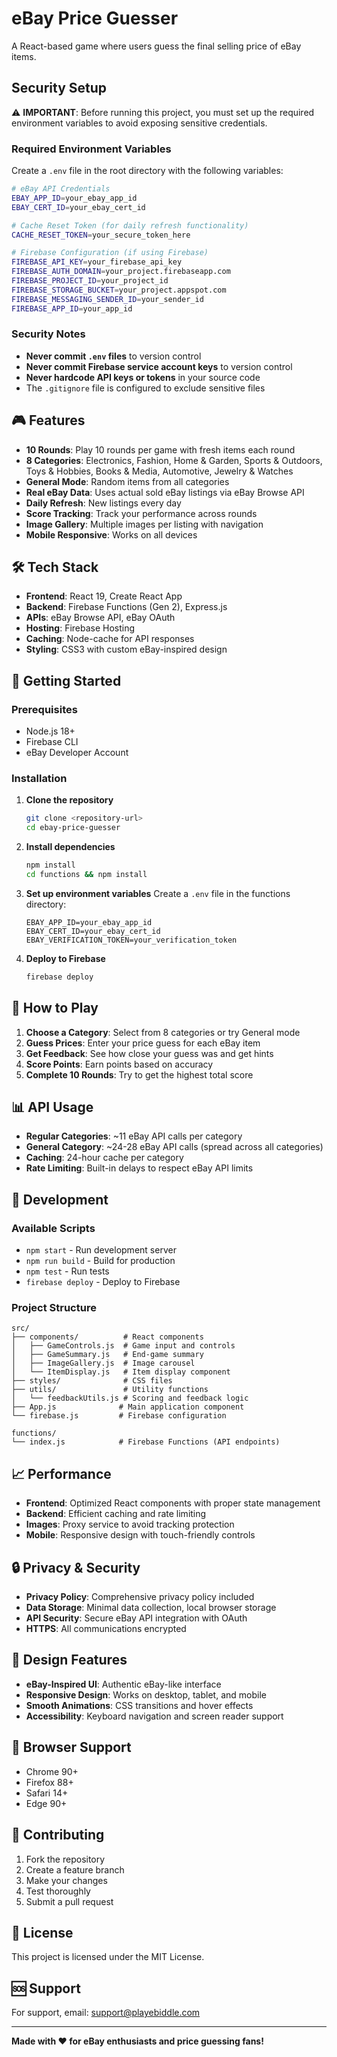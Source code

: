 # eBay Price Guesser

A React-based game where users guess the final selling price of eBay items.

## Security Setup

⚠️ **IMPORTANT**: Before running this project, you must set up the required environment variables to avoid exposing sensitive credentials.

### Required Environment Variables

Create a `.env` file in the root directory with the following variables:

```bash
# eBay API Credentials
EBAY_APP_ID=your_ebay_app_id
EBAY_CERT_ID=your_ebay_cert_id

# Cache Reset Token (for daily refresh functionality)
CACHE_RESET_TOKEN=your_secure_token_here

# Firebase Configuration (if using Firebase)
FIREBASE_API_KEY=your_firebase_api_key
FIREBASE_AUTH_DOMAIN=your_project.firebaseapp.com
FIREBASE_PROJECT_ID=your_project_id
FIREBASE_STORAGE_BUCKET=your_project.appspot.com
FIREBASE_MESSAGING_SENDER_ID=your_sender_id
FIREBASE_APP_ID=your_app_id
```

### Security Notes

- **Never commit `.env` files** to version control
- **Never commit Firebase service account keys** to version control
- **Never hardcode API keys or tokens** in your source code
- The `.gitignore` file is configured to exclude sensitive files

## 🎮 Features

- **10 Rounds**: Play 10 rounds per game with fresh items each round
- **8 Categories**: Electronics, Fashion, Home & Garden, Sports & Outdoors, Toys & Hobbies, Books & Media, Automotive, Jewelry & Watches
- **General Mode**: Random items from all categories
- **Real eBay Data**: Uses actual sold eBay listings via eBay Browse API
- **Daily Refresh**: New listings every day
- **Score Tracking**: Track your performance across rounds
- **Image Gallery**: Multiple images per listing with navigation
- **Mobile Responsive**: Works on all devices

## 🛠️ Tech Stack

- **Frontend**: React 19, Create React App
- **Backend**: Firebase Functions (Gen 2), Express.js
- **APIs**: eBay Browse API, eBay OAuth
- **Hosting**: Firebase Hosting
- **Caching**: Node-cache for API responses
- **Styling**: CSS3 with custom eBay-inspired design

## 🚀 Getting Started

### Prerequisites
- Node.js 18+ 
- Firebase CLI
- eBay Developer Account

### Installation

1. **Clone the repository**
   ```bash
   git clone <repository-url>
   cd ebay-price-guesser
   ```

2. **Install dependencies**
   ```bash
   npm install
   cd functions && npm install
   ```

3. **Set up environment variables**
   Create a `.env` file in the functions directory:
   ```
   EBAY_APP_ID=your_ebay_app_id
   EBAY_CERT_ID=your_ebay_cert_id
   EBAY_VERIFICATION_TOKEN=your_verification_token
   ```

4. **Deploy to Firebase**
   ```bash
   firebase deploy
   ```

## 🎯 How to Play

1. **Choose a Category**: Select from 8 categories or try General mode
2. **Guess Prices**: Enter your price guess for each eBay item
3. **Get Feedback**: See how close your guess was and get hints
4. **Score Points**: Earn points based on accuracy
5. **Complete 10 Rounds**: Try to get the highest total score

## 📊 API Usage

- **Regular Categories**: ~11 eBay API calls per category
- **General Category**: ~24-28 eBay API calls (spread across all categories)
- **Caching**: 24-hour cache per category
- **Rate Limiting**: Built-in delays to respect eBay API limits

## 🔧 Development

### Available Scripts

- `npm start` - Run development server
- `npm run build` - Build for production
- `npm test` - Run tests
- `firebase deploy` - Deploy to Firebase

### Project Structure

```
src/
├── components/          # React components
│   ├── GameControls.js  # Game input and controls
│   ├── GameSummary.js   # End-game summary
│   ├── ImageGallery.js  # Image carousel
│   └── ItemDisplay.js   # Item display component
├── styles/              # CSS files
├── utils/               # Utility functions
│   └── feedbackUtils.js # Scoring and feedback logic
├── App.js              # Main application component
└── firebase.js         # Firebase configuration

functions/
└── index.js            # Firebase Functions (API endpoints)
```

## 📈 Performance

- **Frontend**: Optimized React components with proper state management
- **Backend**: Efficient caching and rate limiting
- **Images**: Proxy service to avoid tracking protection
- **Mobile**: Responsive design with touch-friendly controls

## 🔒 Privacy & Security

- **Privacy Policy**: Comprehensive privacy policy included
- **Data Storage**: Minimal data collection, local browser storage
- **API Security**: Secure eBay API integration with OAuth
- **HTTPS**: All communications encrypted

## 🎨 Design Features

- **eBay-Inspired UI**: Authentic eBay-like interface
- **Responsive Design**: Works on desktop, tablet, and mobile
- **Smooth Animations**: CSS transitions and hover effects
- **Accessibility**: Keyboard navigation and screen reader support

## 📱 Browser Support

- Chrome 90+
- Firefox 88+
- Safari 14+
- Edge 90+

## 🤝 Contributing

1. Fork the repository
2. Create a feature branch
3. Make your changes
4. Test thoroughly
5. Submit a pull request

## 📄 License

This project is licensed under the MIT License.

## 🆘 Support

For support, email: support@playebiddle.com

---

**Made with ❤️ for eBay enthusiasts and price guessing fans!**
